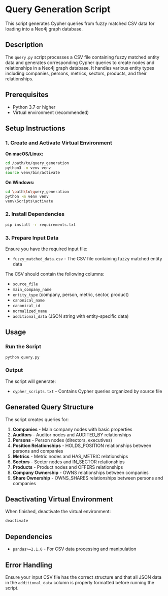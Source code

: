 # Query Generation Script

This script generates Cypher queries from fuzzy matched CSV data for loading into a Neo4j graph database.

## Description

The `query.py` script processes a CSV file containing fuzzy matched entity data and generates corresponding Cypher queries to create nodes and relationships in a Neo4j graph database. It handles various entity types including companies, persons, metrics, sectors, products, and their relationships.

## Prerequisites

- Python 3.7 or higher
- Virtual environment (recommended)

## Setup Instructions

### 1. Create and Activate Virtual Environment

**On macOS/Linux:**
```bash
cd /path/to/query_generation
python3 -m venv venv
source venv/bin/activate
```

**On Windows:**
```bash
cd \path\to\query_generation
python -m venv venv
venv\Scripts\activate
```

### 2. Install Dependencies

```bash
pip install -r requirements.txt
```

### 3. Prepare Input Data

Ensure you have the required input file:
- `fuzzy_matched_data.csv` - The CSV file containing fuzzy matched entity data

The CSV should contain the following columns:
- `source_file`
- `main_company_name`
- `entity_type` (company, person, metric, sector, product)
- `canonical_name`
- `canonical_id`
- `normalized_name`
- `additional_data` (JSON string with entity-specific data)

## Usage

### Run the Script

```bash
python query.py
```

### Output

The script will generate:
- `cypher_scripts.txt` - Contains Cypher queries organized by source file

## Generated Query Structure

The script creates queries for:
1. **Companies** - Main company nodes with basic properties
2. **Auditors** - Auditor nodes and AUDITED_BY relationships
3. **Persons** - Person nodes (directors, executives)
4. **Position Relationships** - HOLDS_POSITION relationships between persons and companies
5. **Metrics** - Metric nodes and HAS_METRIC relationships
6. **Sectors** - Sector nodes and IN_SECTOR relationships
7. **Products** - Product nodes and OFFERS relationships
8. **Company Ownership** - OWNS relationships between companies
9. **Share Ownership** - OWNS_SHARES relationships between persons and companies

## Deactivating Virtual Environment

When finished, deactivate the virtual environment:

```bash
deactivate
```

## Dependencies

- `pandas>=2.1.0` - For CSV data processing and manipulation

## Error Handling

Ensure your input CSV file has the correct structure and that all JSON data in the `additional_data` column is properly formatted before running the script.
